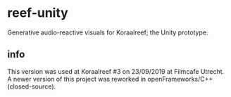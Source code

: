 # reef-unity

Generative audio-reactive visuals for Koraalreef; the Unity prototype. 

## info
This version was used at Koraalreef #3 on 23/09/2019 at Filmcafe Utrecht. A newer version of this project was reworked in openFrameworks/C++ (closed-source).
